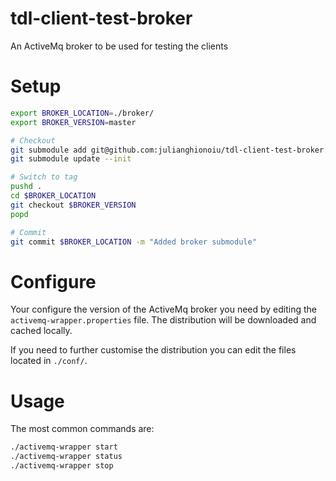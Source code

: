 # tdl-client-test-broker
An ActiveMq broker to be used for testing the clients

# Setup

```bash
export BROKER_LOCATION=./broker/
export BROKER_VERSION=master

# Checkout
git submodule add git@github.com:julianghionoiu/tdl-client-test-broker.git $BROKER_LOCATION
git submodule update --init

# Switch to tag
pushd . 
cd $BROKER_LOCATION
git checkout $BROKER_VERSION
popd

# Commit
git commit $BROKER_LOCATION -m "Added broker submodule"
```


# Configure

Your configure the version of the ActiveMq broker you need by editing the `activemq-wrapper.properties` file.
The distribution will be downloaded and cached locally.

If you need to further customise the distribution you can edit the files located in `./conf/`.


# Usage

The most common commands are:
```bash
./activemq-wrapper start
./activemq-wrapper status
./activemq-wrapper stop
```
